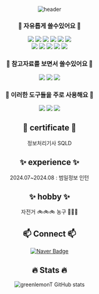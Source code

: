<div align=center>
    
  ![header](https://capsule-render.vercel.app/api?type=waving&text=Hi,%20I'm%20greenlemonT&fontColor=333333&fontSize=40&&color=timeAuto)

### 🐔 자유롭게 쓸수있어요 🐔
<img src="https://img.shields.io/badge/Java-3178C6?style=flat-square&logo=java&logoColor=white">
<img src="https://img.shields.io/badge/Python-3776AB?style=flat-square&logo=Python&logoColor=white">
<img src="https://img.shields.io/badge/Spring-8fce00?style=flat-square&logo=spring&logoColor=white">
<img src="https://img.shields.io/badge/SpringBoot-6DB33F?style=flat-square&logo=springboot&logoColor=white">
<img src="https://img.shields.io/badge/Mysql-0052CC?style=flat-square&logo=mysql&logoColor=white">
<img src="https://img.shields.io/badge/PostgreSQL-336791?style=flat-square&logo=postgresql&logoColor=white">

<br>

<img src="https://img.shields.io/badge/JWT-000000?style=flat-square&logo=JSON%20web%20tokens&logoColor=white">
<img src="https://img.shields.io/badge/VSCode-007ACC?style=flat-square&logo=visual%20studio%20code&logoColor=white">
<img src="https://img.shields.io/badge/Swagger-85EA2D?style=flat-square&logo=swagger&logoColor=black">
<img src="https://img.shields.io/badge/Spring%20Security-6DB33F?style=flat-square&logo=springsecurity&logoColor=white">
<img src="https://img.shields.io/badge/Spring%20JPA-6DB33F?style=flat-square&logo=spring&logoColor=white">

### 🐥 참고자료를 보면서 쓸수있어요 🐥
<img src="https://img.shields.io/badge/JavaScript-F7DF1E?style=flat-square&logo=JavaScript&logoColor=white">
<img src="https://img.shields.io/badge/HTML5-E34F26?style=flat-square&logo=HTML5&logoColor=white">
<img src="https://img.shields.io/badge/CSS3-1572B6?style=flat-square&logo=CSS3&logoColor=white">

### 🐧 이러한 도구들을 주로 사용해요 🐧
<img src="https://img.shields.io/badge/IntelliJ-000000?style=flat-square&logo=intellij-idea&logoColor=white">
<img src="https://img.shields.io/badge/Docker-2496ED?style=flat-square&logo=docker&logoColor=white">
<img src="https://img.shields.io/badge/AWS-232F3E?style=flat-square&logo=amazonaws&logoColor=white">

## 📄 certificate 📄
정보처리기사
SQLD

## ✨ experience ✨
2024.07~2024.08 : 범일정보 인턴

## ✨ hobby ✨
자전거 🚲🚲🚲
농구 🏀🏀🏀


## 📫 Connect 📫
  [![Naver Badge](http://img.shields.io/badge/ms950219@naver.com-03C75A?style=flat-square&logo=Naver&logoColor=white)](mailto:ms950219@naver.com)

## 🔥 Stats 🔥
![greenlemonT GitHub stats](https://github-readme-stats.vercel.app/api?username=greenlemonT&show_icons=true&theme=transparent)

</div>


